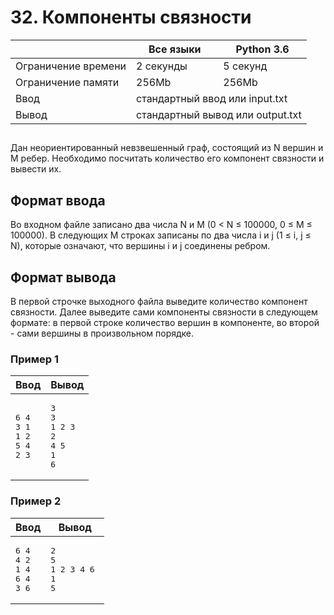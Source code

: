 <div class="problem-statement">
   <div class="header">
      <h1 class="title">32. Компоненты связности</h1>
      <table>
         <thead>
            <th></th>
            <th>Все языки</th>
            <th>Python 3.6</th>
         </thead>
         <tr class="time-limit">
            <td class="property-title">Ограничение времени</td>
            <td>2&nbsp;секунды</td>
            <td>5&nbsp;секунд</td>
         </tr>
         <tr class="memory-limit">
            <td class="property-title">Ограничение памяти</td>
            <td>256Mb</td>
            <td>256Mb</td>
         </tr>
         <tr class="input-file">
            <td class="property-title">Ввод</td>
            <td colspan="2">стандартный ввод или input.txt</td>
         </tr>
         <tr class="output-file">
            <td class="property-title">Вывод</td>
            <td colspan="2">стандартный вывод или output.txt</td>
         </tr>
      </table>
   </div>
   <h2></h2>
   <div class="legend"><span style="">
         <p>Дан неориентированный невзвешенный граф, состоящий из <span class="tex-math-text">N</span> вершин и <span class="tex-math-text">M</span> ребер. Необходимо посчитать количество его компонент связности и вывести их.
         </p></span><p></p>
   </div>
   <h2>Формат ввода</h2>
   <div class="input-specification"><span style="">
         <p>Во входном файле записано два числа N и M (0 &lt; N ≤ 100000, 0 ≤ M ≤ 100000). В следующих M строках записаны по два числа i
            и j (1 ≤ i, j ≤ N), которые означают, что вершины i и j соединены ребром. 
         </p></span><p></p>
   </div>
   <h2>Формат вывода</h2>
   <div class="output-specification"><span style="">
         <p>В первой строчке выходного файла выведите количество компонент связности. Далее выведите сами компоненты связности в следующем
            формате: в первой строке количество вершин в компоненте, во второй - сами вершины в произвольном порядке. 
         </p></span><p></p>
   </div>
   <h3>Пример 1</h3>
   <table class="sample-tests">
      <thead>
         <tr>
            <th>Ввод</th>
            <th>Вывод</th>
         </tr>
      </thead>
      <tbody>
         <tr>
            <td><pre>6 4
3 1
1 2
5 4
2 3
</pre></td>
            <td><pre>3
3
1 2 3 
2
4 5 
1
6 
</pre></td>
         </tr>
      </tbody>
   </table>
   <h3>Пример 2</h3>
   <table class="sample-tests">
      <thead>
         <tr>
            <th>Ввод</th>
            <th>Вывод</th>
         </tr>
      </thead>
      <tbody>
         <tr>
            <td><pre>6 4
4 2
1 4
6 4
3 6
</pre></td>
            <td><pre>2
5
1 2 3 4 6 
1
5 
</pre></td>
         </tr>
      </tbody>
   </table>
</div></div>
